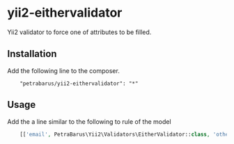 # yii2-eithervalidator
Yii2 validator to force one of attributes to be filled.

## Installation

Add the following line to the composer.

```
    "petrabarus/yii2-eithervalidator": "*"
```

## Usage

Add the a line similar to the following to rule of the model

```php
    [['email', PetraBarus\Yii2\Validators\EitherValidator::class, 'otherAttributes' => ['phone']]
```
